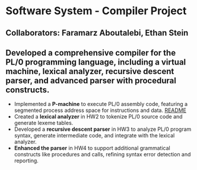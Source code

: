 # Software System - Compiler Project

## Collaborators: Faramarz Aboutalebi, Ethan Stein


## Developed a comprehensive compiler for the PL/0 programming language, including a virtual machine, lexical analyzer, recursive descent parser, and advanced parser with procedural constructs.
- Implemented a **P-machine** to execute PL/0 assembly code, featuring a segmented process address space for instructions and data. [README]([url](https://github.com/FaramarzAboutalebi/Compiler/tree/main/HW1#readme))
- Created a **lexical analyzer** in HW2 to tokenize PL/0 source code and generate lexeme tables.
- Developed a **recursive descent parser** in HW3 to analyze PL/0 program syntax, generate intermediate code, and integrate with the lexical analyzer.
- **Enhanced the parser** in HW4 to support additional grammatical constructs like procedures and calls, refining syntax error detection and reporting.
